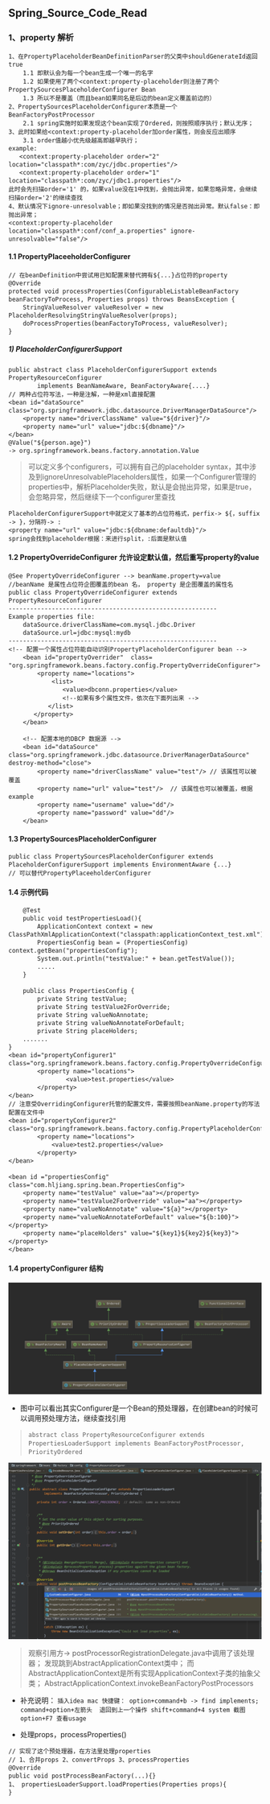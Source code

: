 ## Spring_Source_Code_Read
### 1、property 解析

```
1、在PropertyPlaceholderBeanDefinitionParser的父类中shouldGenerateId返回true
    1.1 即默认会为每一个bean生成一个唯一的名字
    1.2 如果使用了两个<context:property-placeholder则注册了两个PropertySourcesPlaceholderConfigurer Bean
    1.3 所以不是覆盖（而且bean如果同名是后边的bean定义覆盖前边的）
2、PropertySourcesPlaceholderConfigurer本质是一个BeanFactoryPostProcessor
    2.1 spring实施时如果发现这个bean实现了Ordered，则按照顺序执行；默认无序；
3、此时如果给<context:property-placeholder加order属性，则会反应出顺序
    3.1 order值越小优先级越高即越早执行；
example:
   <context:property-placeholder order="2" location="classpath*:com/zyc/jdbc.properties"/> 
   <context:property-placeholder order="1" location="classpath*:com/zyc/jdbc1.properties"/>
此时会先扫描order='1' 的，如果value没在1中找到，会抛出异常，如果忽略异常，会继续扫描order='2'的继续查找
4、默认情况下ignore-unresolvable；即如果没找到的情况是否抛出异常。默认false：即抛出异常；
<context:property-placeholder location="classpath*:conf/conf_a.properties" ignore-unresolvable="false"/> 
```

#### 1.1 PropertyPlaceeholderConfigurer

```
// 在beanDefinition中尝试用已知配置来替代拥有${...}占位符的property
@Override
protected void processProperties(ConfigurableListableBeanFactory beanFactoryToProcess, Properties props) throws BeansException {
	StringValueResolver valueResolver = new PlaceholderResolvingStringValueResolver(props);
	doProcessProperties(beanFactoryToProcess, valueResolver);
}
```

##### 1) PlaceholderConfigurerSupport
 
```
public abstract class PlaceholderConfigurerSupport extends PropertyResourceConfigurer
		implements BeanNameAware, BeanFactoryAware{....}
// 两种占位符写法，一种是注解，一种是xml直接配置
<bean id="dataSource" 
class="org.springframework.jdbc.datasource.DriverManagerDataSource"/>
    <property name="driverClassName" value="${driver}"/>
    <property name="url" value="jdbc:${dbname}"/>
</bean>
@Value("${person.age}")
-> org.springframework.beans.factory.annotation.Value
```
> 可以定义多个configurers，可以拥有自己的placeholder syntax，其中涉及到ignoreUnresolvablePlaceholders属性，如果一个Configurer管理的properties中，解析Placeholder失败，默认是会抛出异常，如果是true，会忽略异常，然后继续下一个configurer里查找

```
PlaceholderConfigurerSupport中就定义了基本的占位符格式，perfix-> ${，suffix -> }，分隔符-> :
<property name="url" value="jdbc:${dbname:defaultdb}"/>
spring会找到placeholder根据：来进行split，:后面是默认值
```
 
#### 1.2 PropertyOverrideConfigurer 允许设定默认值，然后重写property的value

```
@See PropertyOverrideConfigurer --> beanName.property=value 
//beanName 是属性占位符企图覆盖的bean 名， property 是企图覆盖的属性名
public class PropertyOverrideConfigurer extends PropertyResourceConfigurer
----------------------------------------------------------
Example properties file:
    dataSource.driverClassName=com.mysql.jdbc.Driver
    dataSource.url=jdbc:mysql:mydb
----------------------------------------------------------
<!-- 配置一个属性占位符能自动识别PropertyPlaceholderConfigurer bean --> 
	<bean id="propertyOverrider"  class= "org.springframework.beans.factory.config.PropertyOverrideConfigurer"> 
	    <property name="locations"> 
	        <list> 
	           <value>dbconn.properties</value> 
	           <!--如果有多个属性文件，依次在下面列出来 -->
	       </list> 
	   </property> 
	</bean> 
	
	<!-- 配置本地的DBCP 数据源 -->
	<bean id="dataSource" class="org.springframework.jdbc.datasource.DriverManagerDataSource" destroy-method="close">
	    <property name="driverClassName" value="test"/> // 该属性可以被覆盖
	    <property name="url" value="test"/>  // 该属性也可以被覆盖，根据example
	    <property name="username" value="dd"/> 
	    <property name="password" value="dd"/> 
	</bean>
```

#### 1.3 PropertySourcesPlaceholderConfigurer
 
```
public class PropertySourcesPlaceholderConfigurer extends PlaceholderConfigurerSupport implements EnvironmentAware {...}
// 可以替代PropertyPlaceeholderConfigurer
```
#### 1.4 示例代码

```
    @Test
    public void testPropertiesLoad(){
        ApplicationContext context = new ClassPathXmlApplicationContext("classpath:applicationContext_test.xml");
        PropertiesConfig bean = (PropertiesConfig) context.getBean("propertiesConfig");
        System.out.println("testValue:" + bean.getTestValue());
        .....
    }
    
    public class PropertiesConfig {
        private String testValue;
        private String testValue2ForOverride;
        private String valueNoAnnotate;
        private String valueNoAnnotateForDefault;
        private String placeHolders;
    .......
}
<bean id="propertyConfigurer1"  class="org.springframework.beans.factory.config.PropertyOverrideConfigurer">
        <property name="locations">
                <value>test.properties</value>
        </property>
</bean>
// 注意受OverridingConfigurer托管的配置文件，需要按照beanName.property的写法配置在文件中
<bean id="propertyConfigurer2"   class="org.springframework.beans.factory.config.PropertyPlaceholderConfigurer">
        <property name="locations">
            <value>test2.properties</value>
        </property>
</bean>

<bean id ="propertiesConfig" class="com.hljiang.spring.bean.PropertiesConfig">
    <property name="testValue" value="aa"></property>
    <property name="testValue2ForOverride" value="aa"></property>
    <property name="valueNoAnnotate" value="${a}"></property>
    <property name="valueNoAnnotateForDefault" value="${b:100}"></property>
    <property name="placeHolders" value="${key1}${key2}${key3}"></property>
</bean> 

```
#### 1.4 propertyConfigurer 结构
![](media/spring/propertyConfigurer.png)

- 图中可以看出其实Configurer是一个Bean的预处理器，在创建bean的时候可以调用预处理方法，继续查找引用

> `abstract class PropertyResourceConfigurer extends PropertiesLoaderSupport
		implements BeanFactoryPostProcessor, PriorityOrdered `
		
![](media/spring/postRetrieve1.png)
> 观察引用方-> postProcessorRegistrationDelegate.java中调用了该处理器；
> 发现跳到AbstractApplicationContext类中；
> 而AbstractApplicationContext是所有实现ApplicationContext子类的抽象父类；
> AbstractApplicationContext.invokeBeanFactoryPostProcessors

- 补充说明：
`插入idea mac 快捷键： option+command+b -> find implements;
command+option+左箭头  退回到上一个操作
shift+command+4 system 截图
option+F7 查看usage`
		
- 处理props，processProperties()
	
```	
// 实现了这个预处理器，在方法里处理properties
// 1、合并props 2、convertProps 3、processProperties
@Override
public void postProcessBeanFactory(...){}
1、 propertiesLoaderSupport.loadProperties(Properties props){
}
```